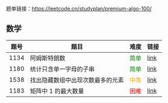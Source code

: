 题单链接：https://leetcode.cn/studyplan/premium-algo-100/



## 数学

| 题号 | 题目                             | 难度                                   | 链接                                                         |
| ---- | -------------------------------- | -------------------------------------- | ------------------------------------------------------------ |
| 1134 | 阿姆斯特朗数                     | <span style="color:green">简单</span>  | [link](https://leetcode.cn/problems/armstrong-number)        |
| 1180 | 统计只含单一字母的子串           | <span style="color:green">简单</span>  | [link](https://leetcode.cn/problems/count-substrings-with-only-one-distinct-letter) |
| 1538 | 找出隐藏数组中出现次数最多的元素 | <span style="color:orange">中等</span> | [link](https://leetcode.cn/problems/guess-the-majority-in-a-hidden-array) |
| 1183 | 矩阵中 1 的最大数量              | <span style="color:red">困难</span>    | [link](https://leetcode.cn/problems/maximum-number-of-ones)  |



